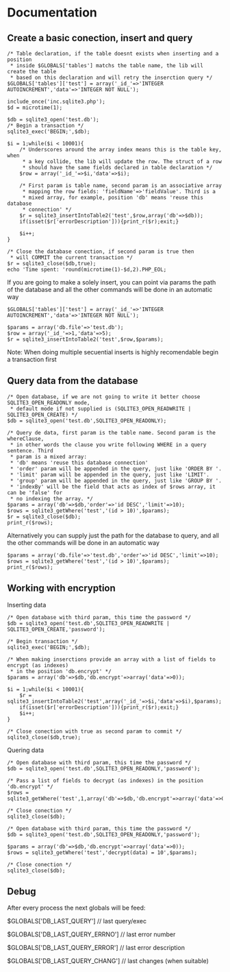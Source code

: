 Documentation
=============

Create a basic conection, insert and query
------------------------------------------

```
/* Table declaration, if the table doesnt exists when inserting and a position
 * inside $GLOBALS['tables'] matchs the table name, the lib will create the table
 * based on this declaration and will retry the inserction query */
$GLOBALS['tables']['test'] = array('_id_'=>'INTEGER AUTOINCREMENT','data'=>'INTEGER NOT NULL');

include_once('inc.sqlite3.php');
$d = microtime(1);

$db = sqlite3_open('test.db');
/* Begin a transaction */
sqlite3_exec('BEGIN;',$db);

$i = 1;while($i < 10001){
	/* Underscores around the array index means this is the table key, when 
	 * a key collide, the lib will update the row. The struct of a row
	 * should have the same fields declared in table declaration */
	$row = array('_id_'=>$i,'data'=>$i);

	/* First param is table name, second param is an associative array 
	 * mapping the row fields: 'fieldName'=>'fieldValue'. Third is a
	 * mixed array, for example, position 'db' means 'reuse this database 
	 * connection' */
	$r = sqlite3_insertIntoTable2('test',$row,array('db'=>$db));
	if(isset($r['errorDescription'])){print_r($r);exit;}

	$i++;
}

/* Close the database conection, if second param is true then 
 * will COMMIT the current transaction */
$r = sqlite3_close($db,true);
echo 'Time spent: 'round(microtime(1)-$d,2).PHP_EOL;
```

If you are going to make a solely insert, you can point via params the path
of the database and all the other commands will be done in an automatic way

```
$GLOBALS['tables']['test'] = array('_id_'=>'INTEGER AUTOINCREMENT','data'=>'INTEGER NOT NULL');

$params = array('db.file'=>'test.db');
$row = array('_id_'=>1,'data'=>5);
$r = sqlite3_insertIntoTable2('test',$row,$params);
```

Note: When doing multiple secuential inserts is highly recomendable begin a 
transaction first


Query data from the database
----------------------------

```
/* Open database, if we are not going to write it better choose SQLITE3_OPEN_READONLY mode,
 * default mode if not supplied is (SQLITE3_OPEN_READWRITE | SQLITE3_OPEN_CREATE) */
$db = sqlite3_open('test.db',SQLITE3_OPEN_READONLY);

/* Query de data, first param is the table name. Second param is the whereClause, 
 * in other words the clause you write following WHERE in a query sentence. Third 
 * param is a mixed array:
 * 'db' means 'reuse this database connection'
 * 'order' param will be appended in the query, just like 'ORDER BY '.
 * 'limit' param will be appended in the query, just like 'LIMIT'.
 * 'group' param will be appended in the query, just like 'GROUP BY '.
 * 'indexBy' will be the field that acts as index of $rows array, it can be 'false' for
 * no indexing the array. */
$params = array('db'=>$db,'order'=>'id DESC','limit'=>10);
$rows = sqlite3_getWhere('test','(id > 10)',$params);
$r = sqlite3_close($db);
print_r($rows);
```

Alternatively you can supply just the path for the database to query, and
all the other commands will be done in an automatic way
```
$params = array('db.file'=>'test.db','order'=>'id DESC','limit'=>10);
$rows = sqlite3_getWhere('test','(id > 10)',$params);
print_r($rows);
```

Working with encryption
-----------------------

Inserting data

```
/* Open database with third param, this time the password */
$db = sqlite3_open('test.db',SQLITE3_OPEN_READWRITE | SQLITE3_OPEN_CREATE,'password');

/* Begin transaction */
sqlite3_exec('BEGIN;',$db);

/* When making inserctions provide an array with a list of fields to encrypt (as indexes)
 * in the position 'db.encrypt' */
$params = array('db'=>$db,'db.encrypt'=>array('data'=>0));

$i = 1;while($i < 10001){
	$r = sqlite3_insertIntoTable2('test',array('_id_'=>$i,'data'=>$i),$params);
	if(isset($r['errorDescription'])){print_r($r);exit;}
	$i++;
}

/* Close conection with true as second param to commit */
sqlite3_close($db,true);
```

Quering data

```
/* Open database with third param, this time the password */
$db = sqlite3_open('test.db',SQLITE3_OPEN_READONLY,'password');

/* Pass a list of fields to decrypt (as indexes) in the position 'db.encrypt' */
$rows = sqlite3_getWhere('test',1,array('db'=>$db,'db.encrypt'=>array('data'=>0),'limit'=>10));

/* Close conection */
sqlite3_close($db);
```

```
/* Open database with third param, this time the password */
$db = sqlite3_open('test.db',SQLITE3_OPEN_READONLY,'password');

$params = array('db'=>$db,'db.encrypt'=>array('data'=>0));
$rows = sqlite3_getWhere('test','decrypt(data) = 10',$params);

/* Close conection */
sqlite3_close($db);
```

Debug
-----

After every process the next globals will be feed:

$GLOBALS['DB_LAST_QUERY'] // last query/exec

$GLOBALS['DB_LAST_QUERY_ERRNO'] // last error number

$GLOBALS['DB_LAST_QUERY_ERROR'] // last error description

$GLOBALS['DB_LAST_QUERY_CHANG'] // last changes (when suitable)


